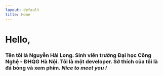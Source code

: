 ```yaml
---
layout: default
title: Home
---
```


<h1> Hello, </h1>
<h3> Tên tôi là Nguyễn Hải Long. Sinh viên trường Đại học Công Nghệ - ĐHQG Hà Nội. Tôi là một developer. Sở thích của tôi là đá bóng và xem phim. <i> Nice to meet you ! </i> </h3> 